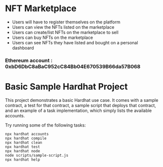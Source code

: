 # NFT Marketplace


- Users will have to register themselves on the platform
- Users can view the NFTs listed on the marketplace
- Users can create/list NFTs on the marketplace to sell
- Users can buy NFTs on the marketplace
- Users can see NFTs they have listed and bought on a personal dashboard



### Ethereum account : 0xbD6DbC8aBaC952cC84Bb04E670539B66da57B068



# Basic Sample Hardhat Project

This project demonstrates a basic Hardhat use case. It comes with a sample contract, a test for that contract, a sample script that deploys that contract, and an example of a task implementation, which simply lists the available accounts.

Try running some of the following tasks:

```shell
npx hardhat accounts
npx hardhat compile
npx hardhat clean
npx hardhat test
npx hardhat node
node scripts/sample-script.js
npx hardhat help
```
